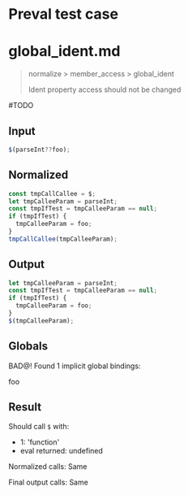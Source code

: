 # Preval test case

# global_ident.md

> normalize > member_access > global_ident
>
> Ident property access should not be changed

#TODO

## Input

`````js filename=intro
$(parseInt??foo);
`````

## Normalized

`````js filename=intro
const tmpCallCallee = $;
let tmpCalleeParam = parseInt;
const tmpIfTest = tmpCalleeParam == null;
if (tmpIfTest) {
  tmpCalleeParam = foo;
}
tmpCallCallee(tmpCalleeParam);
`````

## Output

`````js filename=intro
let tmpCalleeParam = parseInt;
const tmpIfTest = tmpCalleeParam == null;
if (tmpIfTest) {
  tmpCalleeParam = foo;
}
$(tmpCalleeParam);
`````

## Globals

BAD@! Found 1 implicit global bindings:

foo

## Result

Should call `$` with:
 - 1: 'function'
 - eval returned: undefined

Normalized calls: Same

Final output calls: Same
